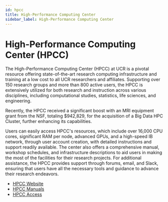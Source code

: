 ```yaml
---
id: hpcc
title: High-Performance Computing Center
sidebar_label: High-Performance Computing Center
---
```


# High-Performance Computing Center (HPCC)

The High-Performance Computing Center (HPCC) at UCR is a pivotal resource offering state-of-the-art research computing infrastructure and training at a low cost to all UCR researchers and affiliates. Supporting over 150 research groups and more than 800 active users, the HPCC is extensively utilized for both research and instruction across various disciplines, including computational studies, statistics, life sciences, and engineering.

Recently, the HPCC received a significant boost with an MRI equipment grant from the NSF, totaling $942,829, for the acquisition of a Big Data HPC Cluster, further enhancing its capabilities.

Users can easily access HPCC's resources, which include over 16,000 CPU cores, significant RAM per node, advanced GPUs, and a high-speed IB network, through user account creation, with detailed instructions and support readily available. The center also offers a comprehensive manual, workshop schedules, and infrastructure descriptions to aid users in making the most of the facilities for their research projects. For additional assistance, the HPCC provides support through forums, email, and Slack, ensuring that users have all the necessary tools and guidance to advance their research endeavors.

* [HPCC Website](https://hpcc.ucr.edu/)
* [HPCC Manuals](https://hpcc.ucr.edu/manuals/)
* [HPCC Access](https://hpcc.ucr.edu/about/overview/access/)
